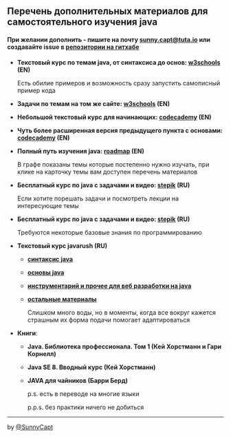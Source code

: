 ## Перечень дополнительных материалов для самостоятельного изучения java


#### При желании дополнить - пишите на почту [sunny.capt@tuta.io](mailto:sunny.capt@tuta.io) или создавайте issue в [репозитории на гитхабе](https://github.com/SunnyCapt/_notes/)

* __Текстовый курс по темам java, от синтаксиса до основ: [w3schools](https://www.w3schools.com/java/default.asp) (EN)__

  Есть обилие примеров и возможность сразу запустить самописный пример кода
  
* __Задачи по темам на том же сайте: [w3schools](https://www.w3schools.com/java/exercise.asp) (EN)__
  
* __Небольшой текстовый курс для начинающих: [codecademy](https://www.codecademy.com/learn/java-introduction) (EN)__
  
* __Чуть более расширенная версия предыдущего пункта с основами: [codecademy](https://www.codecademy.com/learn/learn-java) (EN)__

* __Полный путь изучения java: [roadmap](https://roadmap.sh/java) (EN)__

  В графе показаны темы которые постепенно нужно изучать, при клике на карточку темы вам доступен перечень материалов

* __Бесплатный курс по java с задачами и видео: [stepik](https://stepik.org/course/180585/) (RU)__
	
  Если хотите порешать задачи и посмотреть лекции на интересующие темы

* __Бесплатный курс по java с задачами и видео: [stepik](https://stepik.org/course/187) (RU)__

  Требуются некоторые базовые знания по программированию

* __Текстовый курс javarush (RU)__
  * __[синтаксис java](https://javarush.com/quests/QUEST_JAVA_SYNTAX)__
  * __[основы java](https://javarush.com/quests/QUEST_JAVA_CORE)__
  * __[инструментарий и прочее для веб разработки на java](https://javarush.com/quests/QUEST_JRU_JAVA_PROFESSIONAL)__
  * __[остальные материалы](https://javarush.com/quests)__

	Слишком много воды, но в моменты, когда все вокруг кажется страшным их форма подачи помогает адаптироваться

* __Книги__:
  * __Java. Библиотека профессионала. Том 1 (Кей Хорстманн и Гари Корнелл)__
  * __Java SE 8. Вводный курс (Кей Хорстманн)__
  * __JAVA для чайников (Барри Берд)__

	p.s. есть в переводе на многие языки

	p.p.s. без практики ничего не добиться

---

by [@SunnyCapt](https://github.com/SunnyCapt/)

